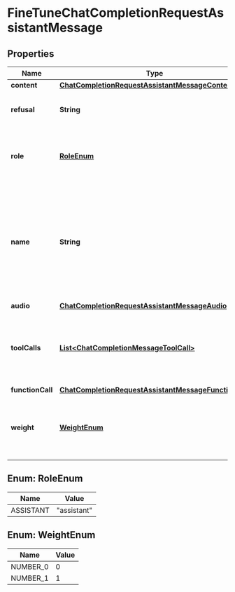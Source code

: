 

# FineTuneChatCompletionRequestAssistantMessage


## Properties

| Name | Type | Description | Notes |
|------------ | ------------- | ------------- | -------------|
|**content** | [**ChatCompletionRequestAssistantMessageContent**](ChatCompletionRequestAssistantMessageContent.md) |  |  [optional] |
|**refusal** | **String** | The refusal message by the assistant. |  [optional] |
|**role** | [**RoleEnum**](#RoleEnum) | The role of the messages author, in this case &#x60;assistant&#x60;. |  |
|**name** | **String** | An optional name for the participant. Provides the model information to differentiate between participants of the same role. |  [optional] |
|**audio** | [**ChatCompletionRequestAssistantMessageAudio**](ChatCompletionRequestAssistantMessageAudio.md) |  |  [optional] |
|**toolCalls** | [**List&lt;ChatCompletionMessageToolCall&gt;**](ChatCompletionMessageToolCall.md) | The tool calls generated by the model, such as function calls. |  [optional] |
|**functionCall** | [**ChatCompletionRequestAssistantMessageFunctionCall**](ChatCompletionRequestAssistantMessageFunctionCall.md) |  |  [optional] |
|**weight** | [**WeightEnum**](#WeightEnum) | Controls whether the assistant message is trained against (0 or 1) |  [optional] |



## Enum: RoleEnum

| Name | Value |
|---- | -----|
| ASSISTANT | &quot;assistant&quot; |



## Enum: WeightEnum

| Name | Value |
|---- | -----|
| NUMBER_0 | 0 |
| NUMBER_1 | 1 |



